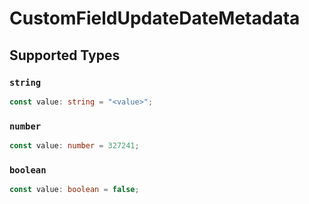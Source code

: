 # CustomFieldUpdateDateMetadata


## Supported Types

### `string`

```typescript
const value: string = "<value>";
```

### `number`

```typescript
const value: number = 327241;
```

### `boolean`

```typescript
const value: boolean = false;
```

